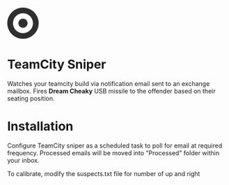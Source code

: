 ![logo](https://raw.githubusercontent.com/flimble/teamcity-sniper/master/docs/images/target.png) 
# TeamCity Sniper

Watches your teamcity build via notification email sent to an exchange mailbox.
Fires <b>Dream Cheaky</b> USB missile to the offender based on their seating position. 

# Installation

Configure TeamCity sniper as a scheduled task to poll for email at required frequency.
Processed emails will be moved into "Processed" folder within your inbox. 

To calibrate, modify the suspects.txt file for number of up and right










